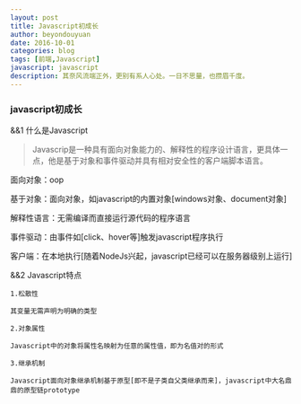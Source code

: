```yaml
---
layout: post
title: Javascript初成长
author: beyondouyuan
date: 2016-10-01
categories: blog
tags: [前端,Javascript]
javascript: javascript
description: 其奈风流端正外，更别有系人心处。一日不思量，也攒眉千度。
---
```


###  javascript初成长 ###

 &&1  什么是Javascript


>	Javascrip是一种具有面向对象能力的、解释性的程序设计语言，更具体一点，他是基于对象和事件驱动并具有相对安全性的客户端脚本语言。
>


  面向对象：oop

  基于对象：面向对象，如javascript的内置对象[windows对象、document对象]

  解释性语言：无需编译而直接运行源代码的程序语言

  事件驱动：由事件如[click、hover等]触发javascript程序执行

  客户端：在本地执行[随着NodeJs兴起，javascript已经可以在服务器级别上运行]


 &&2  Javascript特点

	1.松散性

	其变量无需声明为明确的类型

	2.对象属性

	Javascript中的对象将属性名映射为任意的属性值，即为名值对的形式

	3.继承机制

	Javascript面向对象继承机制基于原型[即不是子类自父类继承而来]，javascript中大名鼎鼎的原型链prototype




